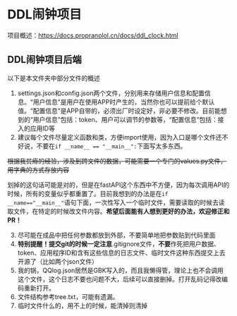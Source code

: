 # DDL闹钟项目

项目概述：https://docs.propranolol.cn/docs/ddl_clock.html

## DDL闹钟项目后端

以下是本文件夹中部分文件的概述

1. settings.json和config.json两个文件，分别用来存储用户信息和配置信息。“用户信息”是用户在使用APP时产生的，当然你也可以提前给个默认值。“配置信息”是APP自带的，必须出厂时设定好，非必要不修改。目前能想到的“用户信息”包括：token、用户可以调节的参数等，“配置信息”包括：接入的应用ID等
2. 建议每个文件尽量定义函数和类，方便import使用，因为入口是哪个文件还不好说，不要在`if __name__ == "__main__":`下面写太多东西。

~~根据我贫瘠的经验，涉及到跨文件的数据，可能需要一个专门的values.py文件，用字典的方式存放内容~~

划掉的这句话可能是对的，但是在fastAPI这个东西中不方便，因为每次调用API的时候，所有的变量似乎都重置了。目前我想到的办法是在`if __name=="__main__"`语句下面，一次性写入一个临时文件，需要读取的时候去读取文件，在特定的时候改文件内容。**希望后面能有人想到更好的办法，欢迎修正和PR！**

3. 尽可能在成品中把任何参数都放到外部，不要简单地把参数贴到代码里面
4. **特别提醒！**提交git的时候**一定注意**.gitignore文件，**不要**作死把用户数据、token、应用程序ID和含有这些信息的日志文件、临时文件这种东西提交上去开源了（比如两个json文件）
5. 我的锅，QQlog.json居然是GBK写入的，而且我懒得管，理论上也不会调用这个文件，这个日志不要也问题不大，后续可以直接删掉。打开乱码记得改编码重新打开。
6. 文件结构参考tree.txt，可能有遗漏。
7. 临时文件什么的，用不上的时候，能清掉则清掉
